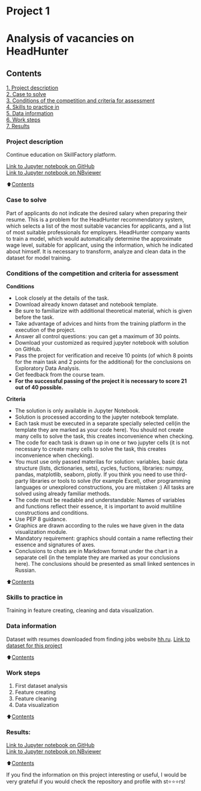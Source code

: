 #  Project 1
#  Analysis of vacancies on HeadHunter


## Contents  
[1. Project description](README.md#Project-description)    
[2. Case to solve](README.md#Case-to-solve)  
[3. Conditions of the competition and criteria for assessment](README.md#Conditions-of-the-competition-and-criteria-for-assessment)    
[4. Skills to practice in](README.md#Skills-to-practice-in)      
[5. Data information](README.md#Data-information)     
[6. Work steps](README.md#Work-steps)   
[7. Results](README.md#Results) 


### Project description   
Continue education on SkillFactory platform.

[Link to Jupyter notebook on GitHub](https://github.com/DSminer/SFDS_hometasks/tree/main/Project_1/Project%201.ipynb)<br>
[Link to Jupyter notebook on NBviewer](https://nbviewer.org/github/DSminer/SFDS_hometasks/blob/main/Project_1/NBviewer%20proj1.ipynb)<br>

:arrow_up:[Contents](README.md#Contents)


### Case to solve    
Part of applicants do not indicate the desired salary when preparing their resume. This is a problem for the HeadHunter recommendatory system, which selects a list of the most suitable vacancies for applicants, and a list of most suitable professionals for employers. HeadHunter company wants to train a model, which would automatically determine the approximate wage level, suitable for applicant, using the information, which he indicated about himself. It is necessary to transform, analyze and clean data in the dataset for model training.


### Conditions of the competition and criteria for assessment 
**Conditions**
- Look closely at the details of the task.
- Download already known dataset and notebook template.
- Be sure to familiarize with additional theoretical material, which is given before the task.
- Take advantage of advices and hints from the training platform in the execution of the project.
- Answer all control questions: you can get a maximum of 30 points.
- Download your customized as required jupyter notebook with solution on GitHub.
- Pass the project for verification and receive 10 points (of which 8 points for the main task and 2 points for the additional) for the conclusions on Exploratory Data Analysis.
- Get feedback from the course team.
- **For the successful passing of the project it is necessary to score 21 out of 40 possible.**

**Criteria**     
- The solution is only available in Jupyter Notebook.
- Solution is processed according to the jupyter notebook template.
- Each task must be executed in a separate specially selected cell(in the template they are marked as your code here). You should not create many cells to solve the task, this creates inconvenience when checking.
- The code for each task is drawn up in one or two jupyter cells (it is not necessary to create many cells to solve the task, this creates inconvenience when checking).
- You must use only passed materilas for solution: variables, basic data structure (lists, dictionaries, sets), cycles, fuctions, libraries: numpy, pandas, matplotlib, seaborn, plotly. If you think you need to use third-party libraries or tools to solve (for example Excel), other programming languages or unexplored constructions, you are mistaken :) All tasks are solved using already familiar methods.
- The code must be readable and understandable: Names of variables and functions reflect their essence, it is important to avoid multiline constructions and conditions.
- Use PEP 8 guidance.
- Graphics are drawn according to the rules we have given in the data visualization module.
- Mandatory requirement: graphics should contain a name reflecting their essence and signatures of axes.
- Conclusions to chats are in Markdown format under the chart in a separate cell (in the template they are marked as your conclusions here). The conclusions should be presented as small linked sentences in Russian.

:arrow_up:[Contents](README.md#Contents)


### Skills to practice in    
Training in feature creating, cleaning and data visualization.


### Data information
Dataset with resumes downloaded from finding jobs website [hh.ru](https://hh.ru/).
[Link to dataset for this project](https://drive.google.com/file/d/1xnmDxxRmdL_7vLfHwY61M_E2AjxPdCZd/view?usp=sharing)
  
:arrow_up:[Contents](README.md#Contents)


### Work steps 
1. First dataset analysis
2. Feature creating
3. Feature cleaning
4. Data visualization

:arrow_up:[Contents](README.md#Contents)


### Results:  
[Link to Jupyter notebook on GitHub](https://github.com/DSminer/SFDS_hometasks/tree/main/Project_1/Project%201.ipynb)<br>
[Link to Jupyter notebook on NBviewer](https://nbviewer.org/github/DSminer/SFDS_hometasks/blob/main/Project_1/NBviewer%20proj1.ipynb)<br>

:arrow_up:[Contents](README.md#Contents)

If you find the information on this project interesting or useful, I would be very grateful if you would check the repository and profile with st⭐️⭐️⭐️rs!
